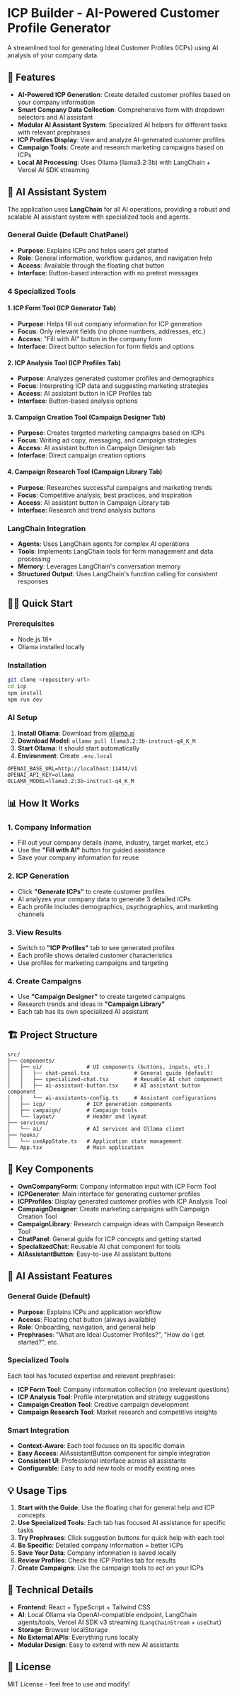 # ICP Builder - AI-Powered Customer Profile Generator

A streamlined tool for generating Ideal Customer Profiles (ICPs) using AI analysis of your company data.

## 🚀 Features

- **AI-Powered ICP Generation**: Create detailed customer profiles based on your company information
- **Smart Company Data Collection**: Comprehensive form with dropdown selectors and AI assistant
- **Modular AI Assistant System**: Specialized AI helpers for different tasks with relevant prephrases
- **ICP Profiles Display**: View and analyze AI-generated customer profiles
- **Campaign Tools**: Create and research marketing campaigns based on ICPs
- **Local AI Processing**: Uses Ollama (llama3.2:3b) with LangChain + Vercel AI SDK streaming

## 🤖 AI Assistant System

The application uses **LangChain** for all AI operations, providing a robust and scalable AI assistant system with specialized tools and agents.

### **General Guide** (Default ChatPanel)

- **Purpose**: Explains ICPs and helps users get started
- **Role**: General information, workflow guidance, and navigation help
- **Access**: Available through the floating chat button
- **Interface**: Button-based interaction with no pretext messages

### **4 Specialized Tools**

#### **1. ICP Form Tool** (ICP Generator Tab)

- **Purpose**: Helps fill out company information for ICP generation
- **Focus**: Only relevant fields (no phone numbers, addresses, etc.)
- **Access**: "Fill with AI" button in the company form
- **Interface**: Direct button selection for form fields and options

#### **2. ICP Analysis Tool** (ICP Profiles Tab)

- **Purpose**: Analyzes generated customer profiles and demographics
- **Focus**: Interpreting ICP data and suggesting marketing strategies
- **Access**: AI assistant button in ICP Profiles tab
- **Interface**: Button-based analysis options

#### **3. Campaign Creation Tool** (Campaign Designer Tab)

- **Purpose**: Creates targeted marketing campaigns based on ICPs
- **Focus**: Writing ad copy, messaging, and campaign strategies
- **Access**: AI assistant button in Campaign Designer tab
- **Interface**: Direct campaign creation options

#### **4. Campaign Research Tool** (Campaign Library Tab)

- **Purpose**: Researches successful campaigns and marketing trends
- **Focus**: Competitive analysis, best practices, and inspiration
- **Access**: AI assistant button in Campaign Library tab
- **Interface**: Research and trend analysis buttons

### **LangChain Integration**

- **Agents**: Uses LangChain agents for complex AI operations
- **Tools**: Implements LangChain tools for form management and data processing
- **Memory**: Leverages LangChain's conversation memory
- **Structured Output**: Uses LangChain's function calling for consistent responses

## 🏃‍♂️ Quick Start

### Prerequisites

- Node.js 18+
- Ollama installed locally

### Installation

```bash
git clone <repository-url>
cd icp
npm install
npm run dev
```

### AI Setup

1. **Install Ollama**: Download from [ollama.ai](https://ollama.ai)
2. **Download Model**: `ollama pull llama3.2:3b-instruct-q4_K_M`
3. **Start Ollama**: It should start automatically
4. **Environment**: Create `.env.local`

```text
OPENAI_BASE_URL=http://localhost:11434/v1
OPENAI_API_KEY=ollama
OLLAMA_MODEL=llama3.2:3b-instruct-q4_K_M
```

## 📊 How It Works

### 1. Company Information

- Fill out your company details (name, industry, target market, etc.)
- Use the **"Fill with AI"** button for guided assistance
- Save your company information for reuse

### 2. ICP Generation

- Click **"Generate ICPs"** to create customer profiles
- AI analyzes your company data to generate 3 detailed ICPs
- Each profile includes demographics, psychographics, and marketing channels

### 3. View Results

- Switch to **"ICP Profiles"** tab to see generated profiles
- Each profile shows detailed customer characteristics
- Use profiles for marketing campaigns and targeting

### 4. Create Campaigns

- Use **"Campaign Designer"** to create targeted campaigns
- Research trends and ideas in **"Campaign Library"**
- Each tab has its own specialized AI assistant

## 🏗️ Project Structure

```text
src/
├── components/
│   ├── ui/              # UI components (buttons, inputs, etc.)
│   │   ├── chat-panel.tsx              # General guide (default)
│   │   ├── specialized-chat.tsx        # Reusable AI chat component
│   │   ├── ai-assistant-button.tsx     # AI assistant button component
│   │   └── ai-assistants-config.ts     # Assistant configurations
│   ├── icp/             # ICP generation components
│   ├── campaign/        # Campaign tools
│   └── layout/          # Header and layout
├── services/
│   └── ai/              # AI services and Ollama client
├── hooks/
│   └── useAppState.ts   # Application state management
└── App.tsx              # Main application
```

## 🎯 Key Components

- **OwnCompanyForm**: Company information input with ICP Form Tool
- **ICPGenerator**: Main interface for generating customer profiles
- **ICPProfiles**: Display generated customer profiles with ICP Analysis Tool
- **CampaignDesigner**: Create marketing campaigns with Campaign Creation Tool
- **CampaignLibrary**: Research campaign ideas with Campaign Research Tool
- **ChatPanel**: General guide for ICP concepts and getting started
- **SpecializedChat**: Reusable AI chat component for tools
- **AIAssistantButton**: Easy-to-use AI assistant buttons

## 🤖 AI Assistant Features

### **General Guide (Default)**

- **Purpose**: Explains ICPs and application workflow
- **Access**: Floating chat button (always available)
- **Role**: Onboarding, navigation, and general help
- **Prephrases**: "What are Ideal Customer Profiles?", "How do I get started?", etc.

### **Specialized Tools**

Each tool has focused expertise and relevant prephrases:

- **ICP Form Tool**: Company information collection (no irrelevant questions)
- **ICP Analysis Tool**: Profile interpretation and strategy suggestions
- **Campaign Creation Tool**: Creative campaign development
- **Campaign Research Tool**: Market research and competitive insights

### **Smart Integration**

- **Context-Aware**: Each tool focuses on its specific domain
- **Easy Access**: AIAssistantButton component for simple integration
- **Consistent UI**: Professional interface across all assistants
- **Configurable**: Easy to add new tools or modify existing ones

## 💡 Usage Tips

1. **Start with the Guide**: Use the floating chat for general help and ICP concepts
2. **Use Specialized Tools**: Each tab has focused AI assistance for specific tasks
3. **Try Prephrases**: Click suggestion buttons for quick help with each tool
4. **Be Specific**: Detailed company information = better ICPs
5. **Save Your Data**: Company information is saved locally
6. **Review Profiles**: Check the ICP Profiles tab for results
7. **Create Campaigns**: Use the campaign tools to act on your ICPs

## 🔧 Technical Details

- **Frontend**: React + TypeScript + Tailwind CSS
- **AI**: Local Ollama via OpenAI-compatible endpoint, LangChain agents/tools, Vercel AI SDK v3 streaming (`LangChainStream` + `useChat`)
- **Storage**: Browser localStorage
- **No External APIs**: Everything runs locally
- **Modular Design**: Easy to extend with new AI assistants

## 📝 License

MIT License - feel free to use and modify!
